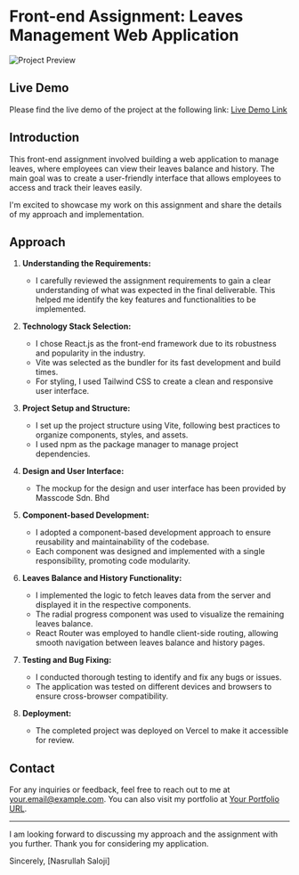 # Front-end Assignment: Leaves Management Web Application

![Project Preview](/leaves.png)

## Live Demo

Please find the live demo of the project at the following link: [Live Demo Link](https://front-end-masscode-nasrullah.vercel.app/leaves)

## Introduction

This front-end assignment involved building a web application to manage leaves, where employees can view their leaves balance and history. The main goal was to create a user-friendly interface that allows employees to access and track their leaves easily.

I'm excited to showcase my work on this assignment and share the details of my approach and implementation.

## Approach

1. **Understanding the Requirements:**

   - I carefully reviewed the assignment requirements to gain a clear understanding of what was expected in the final deliverable. This helped me identify the key features and functionalities to be implemented.

2. **Technology Stack Selection:**

   - I chose React.js as the front-end framework due to its robustness and popularity in the industry.
   - Vite was selected as the bundler for its fast development and build times.
   - For styling, I used Tailwind CSS to create a clean and responsive user interface.

3. **Project Setup and Structure:**

   - I set up the project structure using Vite, following best practices to organize components, styles, and assets.
   - I used npm as the package manager to manage project dependencies.

4. **Design and User Interface:**

   - The mockup for the design and user interface has been provided by Masscode Sdn. Bhd

5. **Component-based Development:**

   - I adopted a component-based development approach to ensure reusability and maintainability of the codebase.
   - Each component was designed and implemented with a single responsibility, promoting code modularity.

6. **Leaves Balance and History Functionality:**

   - I implemented the logic to fetch leaves data from the server and displayed it in the respective components.
   - The radial progress component was used to visualize the remaining leaves balance.
   - React Router was employed to handle client-side routing, allowing smooth navigation between leaves balance and history pages.

7. **Testing and Bug Fixing:**

   - I conducted thorough testing to identify and fix any bugs or issues.
   - The application was tested on different devices and browsers to ensure cross-browser compatibility.

8. **Deployment:**
   - The completed project was deployed on Vercel to make it accessible for review.

## Contact

For any inquiries or feedback, feel free to reach out to me at [your.email@example.com](mailto:nbensaloji@gmail.com). You can also visit my portfolio at [Your Portfolio URL](https://github.com/itsNas).

---

I am looking forward to discussing my approach and the assignment with you further. Thank you for considering my application.

Sincerely,
[Nasrullah Saloji]

